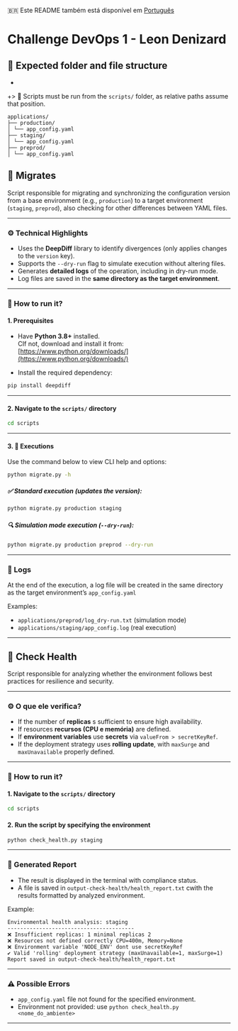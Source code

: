 🇧🇷 Este README também está disponível em [Português](README.pt-BR.md)

# Challenge DevOps 1 - Leon Denizard

## 📁 Expected folder and file structure
+
+> 📌 Scripts must be run from the `scripts/` folder, as relative paths assume that position.

```
applications/
├── production/
│ └── app_config.yaml
├── staging/
│ └── app_config.yaml
├── preprod/
│ └── app_config.yaml
```

## 📌 Migrates

Script responsible for migrating and synchronizing the configuration version from a base environment (e.g., `production`) to a target environment (`staging`, `preprod`), also checking for other differences between YAML files.

---

### ⚙️ Technical Highlights

* Uses the **DeepDiff** library to identify divergences (only applies changes to the `version` key).
* Supports the `--dry-run` flag to simulate execution without altering files.
* Generates **detailed logs** of the operation, including in dry-run mode.
* Log files are saved in the **same directory as the target environment**.

---

### 🚀 How to run it?

#### 1. Prerequisites

* Have **Python 3.8+** installed.  
  CIf not, download and install it from: [https://www.python.org/downloads/](https://www.python.org/downloads/)

* Install the required dependency:

```bash
pip install deepdiff
```

---

#### 2. Navigate to the `scripts/` directory

```bash
cd scripts
```

---

#### 3. 🔁 Executions

Use the command below to view CLI help and options:

```bash
python migrate.py -h
```

##### ✅ Standard execution (updates the version):

```bash
python migrate.py production staging
```

##### 🔍 Simulation mode execution (`--dry-run`):

```bash
python migrate.py production preprod --dry-run
```

---

### 📝 Logs

At the end of the execution, a log file will be created in the same directory as the target environment’s `app_config.yaml`

Examples:

* `applications/preprod/log_dry-run.txt` (simulation mode)
* `applications/staging/app_config.log` (real execution)

---

## 📌 Check Health

Script responsible for analyzing whether the environment follows best practices for resilience and security.

---

### ⚙️ O que ele verifica?

* If the number of **replicas** s sufficient to ensure high availability.
* If resources  **recursos (CPU e memória)** are defined.
* If **environment variables** use **secrets** via `valueFrom > secretKeyRef`.
* If the deployment strategy uses **rolling update**, with `maxSurge` and `maxUnavailable` properly defined.

---

### 🚀  How to run it?

#### 1.  Navigate to the `scripts/` directory

```bash
cd scripts
```

#### 2. Run the script by specifying the environment

```bash
python check_health.py staging
```

---

### 📄 Generated Report

* The result is displayed in the terminal with compliance status.
* A file is saved in `output-check-health/health_report.txt` cwith the results formatted by analyzed environment.

Example:

```
Environmental health analysis: staging
----------------------------------------
❌ Insufficient replicas: 1 minimal replicas 2
❌ Resources not defined correctly CPU=400m, Memory=None
❌ Environment variable 'NODE_ENV' dont use secretKeyRef
✔️ Valid 'rolling' deployment strategy (maxUnavailable=1, maxSurge=1)
Report saved in output-check-health/health_report.txt
```

---

### ⚠️ Possible Errors

* `app_config.yaml` file not found for the specified environment.
* Environment not provided: use `python check_health.py <nome_do_ambiente>`

---

